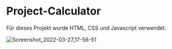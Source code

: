 # Project-Calculator
Für dieses Projekt wurde HTML, CSS und Javascript verwendet.

![Screenshot_2022-03-27_17-56-51](https://user-images.githubusercontent.com/96022576/160290296-705586cb-5573-48e4-9b8f-03a594a82eab.png)
